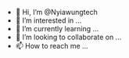 - 👋 Hi, I’m @Nyiawungtech
- 👀 I’m interested in ...
- 🌱 I’m currently learning ...
- 💞️ I’m looking to collaborate on ...
- 📫 How to reach me ...

<!---
Nyiawungtech/Nyiawungtech is a ✨ special ✨ repository because its `README.md` (this file) appears on your GitHub profile.
You can click the Preview link to take a look at your changes.
--->
